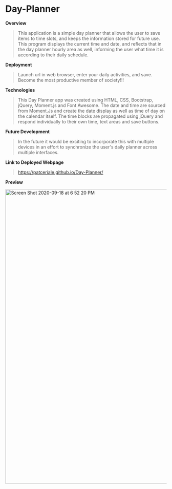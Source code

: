 # Day-Planner

**Overview**

> This application is a simple day planner that allows the user to save items to time slots, and keeps the information stored for future use. This program displays the current time and date, and reflects that in the day planner hourly area as well, informing the user what time it is according to their daily schedule.

**Deployment**

> Launch url in web browser, enter your daily activities, and save. Become the most productive member of society!!!

**Technologies**

> This Day Planner app was created using HTML, CSS, Bootstrap, jQuery, Moment.js and Font Awesome. The date and time are sourced from Moment.Js and create the date display as well as time of day on the calendar itself. The time blocks are propagated using jQuery and respond individually to their own time, text areas and save buttons.

**Future Development**

> In the future it would be exciting to incorporate this with multiple devices in an effort to synchronize the user's daily planner across multiple interfaces.

**Link to Deployed Webpage**

> https://patceriale.github.io/Day-Planner/

**Preview**

<img width="920" alt="Screen Shot 2020-09-18 at 6 52 20 PM" src="https://user-images.githubusercontent.com/68709356/93656549-25c6d680-f9e0-11ea-8c81-376a6852d111.png">
